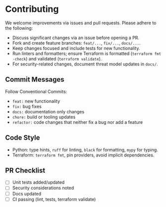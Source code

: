 # Contributing

We welcome improvements via issues and pull requests. Please adhere to the following:

- Discuss significant changes via an issue before opening a PR.
- Fork and create feature branches: `feat/...`, `fix/...`, `docs/...`.
- Keep changes focused and include tests for new functionality.
- Run linters and formatters; ensure Terraform is formatted (`terraform fmt -check`) and validated (`terraform validate`).
- For security-related changes, document threat model updates in `docs/`.

## Commit Messages

Follow Conventional Commits:

- `feat:` new functionality
- `fix:` bug fixes
- `docs:` documentation only changes
- `chore:` build or tooling updates
- `refactor:` code changes that neither fix a bug nor add a feature

## Code Style

- Python: type hints, `ruff` for linting, `black` for formatting, `mypy` for typing.
- Terraform: `terraform fmt`, pin providers, avoid implicit dependencies.

## PR Checklist

- [ ] Unit tests added/updated
- [ ] Security considerations noted
- [ ] Docs updated
- [ ] CI passing (lint, tests, terraform validate)
